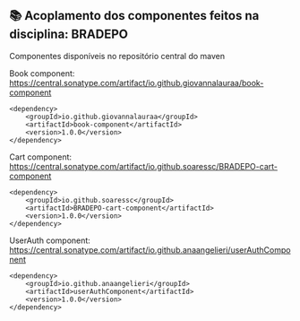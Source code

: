 ## 📚 Acoplamento dos componentes feitos na disciplina: BRADEPO


Componentes disponíveis no repositório central do maven

Book component:
https://central.sonatype.com/artifact/io.github.giovannalauraa/book-component


    <dependency>
        <groupId>io.github.giovannalauraa</groupId>
        <artifactId>book-component</artifactId>
        <version>1.0.0</version>
    </dependency>

    
Cart component:
https://central.sonatype.com/artifact/io.github.soaressc/BRADEPO-cart-component


    <dependency>
        <groupId>io.github.soaressc</groupId>
        <artifactId>BRADEPO-cart-component</artifactId>
        <version>1.0.0</version>
    </dependency>

UserAuth component: 
https://central.sonatype.com/artifact/io.github.anaangelieri/userAuthComponent

    <dependency>
        <groupId>io.github.anaangelieri</groupId>
        <artifactId>userAuthComponent</artifactId>
        <version>1.0.0</version>
    </dependency>
